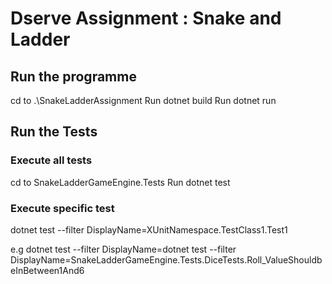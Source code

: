 # Dserve Assignment : Snake and Ladder

## Run the programme

cd to .\SnakeLadderAssignment
Run dotnet build
Run dotnet run

## Run the Tests

### Execute all tests

cd to SnakeLadderGameEngine.Tests
Run dotnet test

### Execute specific test

dotnet test --filter DisplayName=XUnitNamespace.TestClass1.Test1

e.g dotnet test --filter DisplayName=dotnet test --filter DisplayName=SnakeLadderGameEngine.Tests.DiceTests.Roll_ValueShouldbeInBetween1And6
